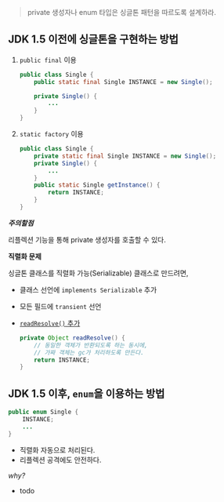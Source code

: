 > private 생성자나 enum 타입은 싱글톤 패턴을 따르도록 설계하라.

## JDK 1.5 이전에 싱글톤을 구현하는 방법

1. `public final` 이용

	```java
	public class Single {
		public static final Single INSTANCE = new Single();

		private Single() {
			...
		}
	}
	```

2. `static factory` 이용

	```java
	public class Single {
		private static final Single INSTANCE = new Single();
		private Single() {
			...
		}
		public static Single getInstance() {
			return INSTANCE;
		}
	}
	```

**_주의할점_**
 
리플렉션 기능을 통해 private 생성자를 호출할 수 있다.

**직렬화 문제**

싱글톤 클래스를 직렬화 가능(Serializable) 클래스로 만드려면, 
- 클래스 선언에 `implements Serializable` 추가
- 모든 필드에 `transient` 선언
- [`readResolve()` 추가](#item77)
	
	```java
	private Object readResolve() {
		// 동일한 객체가 반환되도록 하는 동시에,
		// 가짜 객체는 gc가 처리하도록 만든다.
		return INSTANCE;
	}
	```

## JDK 1.5 이후, `enum`을 이용하는 방법

```java
public enum Single {
	INSTANCE;
	...
}
```

- 직렬화 자동으로 처리된다.
- 리플렉션 공격에도 안전하다.

_why?_

- todo